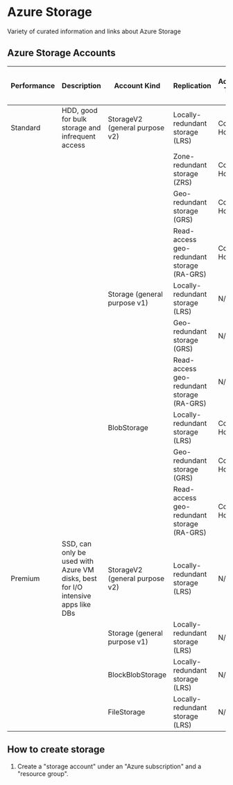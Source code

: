 # Azure Storage

Variety of curated information and links about Azure Storage

## Azure Storage Accounts

| Performance | Description | Account Kind | Replication | Access Tier | Data Lake Storage Gen2 |
|--------------|-------------|-------------|-------------|-------------|------------------------|
|Standard|HDD, good for bulk storage and infrequent access|StorageV2 (general purpose v2)|Locally-redundant storage (LRS)                   |Cool, Hot|Available|
|        |                                                |                              |Zone-redundant storage (ZRS)                       |Cool, Hot|Available|
|        |                                                |                              |Geo-redundant storage (GRS)                       |Cool, Hot|Available|
|        |                                                |                              |Read-access geo-redundant storage (RA-GRS)|Cool, Hot|Available|
|        |                                                |Storage (general purpose v1)  |Locally-redundant storage (LRS)                   |N/A      |N/A      |
|        |                                                |                              |Geo-redundant storage (GRS)                       |N/A      |N/A      |
|        |                                                |                              |Read-access geo-redundant storage (RA-GRS)         |N/A      |N/A      |
|        |                                                |BlobStorage                   |Locally-redundant storage (LRS)                   |Cool, Hot|Available|
|        |                                                |                              |Geo-redundant storage (GRS)                       |Cool, Hot|Available|
|        |                                                |                              |Read-access geo-redundant storage (RA-GRS)         |Cool, Hot|Available|
|Premium |SSD, can only be used with Azure VM disks, best for I/O intensive apps like DBs|StorageV2 (general purpose v2)|Locally-redundant storage (LRS)|N/A|Disabled|
|        | |Storage (general purpose v1)|Locally-redundant storage (LRS)|N/A|Disabled|
|        | |BlockBlobStorage|Locally-redundant storage (LRS)|N/A|Disabled|
|        | |FileStorage|Locally-redundant storage (LRS)|N/A|Disabled|

## How to create storage

1. Create a "storage account" under an "Azure subscription" and a "resource group".


            
    
